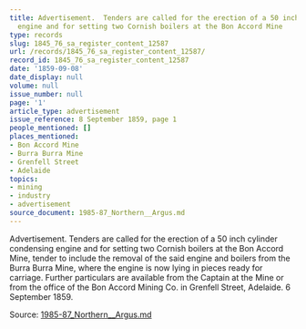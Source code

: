 ```yaml
---
title: Advertisement.  Tenders are called for the erection of a 50 inch cylinder condensing
  engine and for setting two Cornish boilers at the Bon Accord Mine
type: records
slug: 1845_76_sa_register_content_12587
url: /records/1845_76_sa_register_content_12587/
record_id: 1845_76_sa_register_content_12587
date: '1859-09-08'
date_display: null
volume: null
issue_number: null
page: '1'
article_type: advertisement
issue_reference: 8 September 1859, page 1
people_mentioned: []
places_mentioned:
- Bon Accord Mine
- Burra Burra Mine
- Grenfell Street
- Adelaide
topics:
- mining
- industry
- advertisement
source_document: 1985-87_Northern__Argus.md
---
```


Advertisement.  Tenders are called for the erection of a 50 inch cylinder condensing engine and for setting two Cornish boilers at the Bon Accord Mine, tender to include the removal of the said engine and boilers from the Burra Burra Mine, where the engine is now lying in pieces ready for carriage.  Further particulars are available from the Captain at the Mine or from the office of the Bon Accord Mining Co. in Grenfell Street, Adelaide.  6 September 1859.

Source: [1985-87_Northern__Argus.md](/downloads/markdown/1985-87_Northern__Argus.md)
